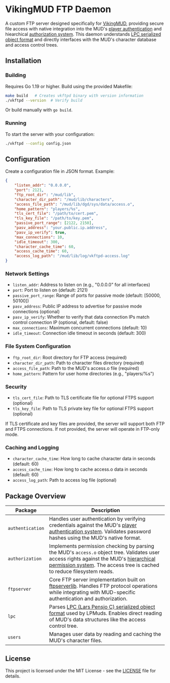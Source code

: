# VikingMUD FTP Daemon

A custom FTP server designed specifically for [VikingMUD](https://www.vikingmud.org), providing secure file access with native integration into the MUD's [player authentication](docs/player_authentication.md) and hiearchical [authorization system](docs/viking_access_tree.md). This daemon understands [LPC serialized object format](https://github.com/mmcdole/viking-ftpd/blob/main/docs/lpc_object_format.md) and directly interfaces with the MUD's character database and access control trees.


## Installation

### Building
Requires Go 1.19 or higher. Build using the provided Makefile:

```bash
make build   # Creates vkftpd binary with version information
./vkftpd --version  # Verify build
```

Or build manually with `go build`.

### Running
To start the server with your configuration:

```bash
./vkftpd --config config.json
```

## Configuration

Create a configuration file in JSON format. Example:

```json
{
    "listen_addr": "0.0.0.0",
    "port": 2121,
    "ftp_root_dir": "/mud/lib",
    "character_dir_path": "/mud/lib/characters",
    "access_file_path": "/mud/lib/dgd/sys/data/access.o",
    "home_pattern": "players/%s",
    "tls_cert_file": "/path/to/cert.pem",
    "tls_key_file": "/path/to/key.pem",
    "passive_port_range": [2122, 2150],
    "pasv_address": "your.public.ip.address",
    "pasv_ip_verify": true,
    "max_connections": 10,
    "idle_timeout": 300,
    "character_cache_time": 60,
    "access_cache_time": 60,
    "access_log_path": "/mud/lib/log/vkftpd-access.log"
}
```

### Network Settings
- `listen_addr`: Address to listen on (e.g., "0.0.0.0" for all interfaces)
- `port`: Port to listen on (default: 2121)
- `passive_port_range`: Range of ports for passive mode (default: [50000, 50100])
- `pasv_address`: Public IP address to advertise for passive mode connections (optional)
- `pasv_ip_verify`: Whether to verify that data connection IPs match control connection IP (optional, default: false)
- `max_connections`: Maximum concurrent connections (default: 10)
- `idle_timeout`: Connection idle timeout in seconds (default: 300)

### File System Configuration
- `ftp_root_dir`: Root directory for FTP access (required)
- `character_dir_path`: Path to character files directory (required)
- `access_file_path`: Path to the MUD's access.o file (required)
- `home_pattern`: Pattern for user home directories (e.g., "players/%s")

### Security
- `tls_cert_file`: Path to TLS certificate file for optional FTPS support (optional)
- `tls_key_file`: Path to TLS private key file for optional FTPS support (optional)

If TLS certificate and key files are provided, the server will support both FTP and FTPS connections. If not provided, the server will operate in FTP-only mode.

### Caching and Logging
- `character_cache_time`: How long to cache character data in seconds (default: 60)
- `access_cache_time`: How long to cache access.o data in seconds (default: 60)
- `access_log_path`: Path to access log file (optional)

## Package Overview

| Package | Description |
|---------|------------|
| `authentication` | Handles user authentication by verifying credentials against the MUD's [player authentication system](docs/player_authentication.md). Validates password hashes using the MUD's native format. |
| `authorization` | Implements permission checking by parsing the MUD's `access.o` object tree. Validates user access rights against the MUD's [hierarchical permission system](docs/viking_access_tree.md). The access tree is cached to reduce filesystem reads. |
| `ftpserver` | Core FTP server implementation built on [ftpserverlib](https://github.com/fclairamb/ftpserverlib). Handles FTP protocol operations while integrating with MUD-specific authentication and authorization. |
| `lpc` | Parses [LPC (Lars Pensjo C) serialized object format](https://github.com/mmcdole/viking-ftpd/blob/main/docs/lpc_object_format.md) used by LPMuds. Enables direct reading of MUD's data structures like the access control tree. |
| `users` | Manages user data by reading and caching the MUD's character files.  |

## License

This project is licensed under the MIT License - see the [LICENSE](LICENSE) file for details.
